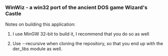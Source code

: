 ### WinWiz - a win32 port of the ancient DOS game Wizard's Castle

Notes on building this application:

1. I use MinGW 32-bit to build it, I recommend that you do so as well

2. Use --recursive when cloning the repository, so that you end up with the der_libs module as well.

